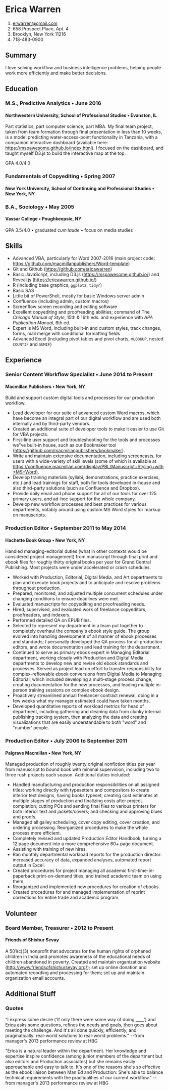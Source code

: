# Erica Warren
  1. erwarren@gmail.com
  1. 658 Prospect Place, Apt. 4
  1. Brooklyn, New York 11216
  1. 718-483-0900

## Summary
I love solving workflow and business intelligence problems, helping people work more efficiently and make better decisions.

## Education
### M.S., Predictive Analytics • June 2016
#### Northwestern University, School of Professional Studies • Evanston, IL
Part statistics, part computer science, part MBA. My final team project, taken from team formation through final presentation in less than 10 weeks, is a model predicting water-access-point functionality in Tanzania, with a companion interactive dashboard (available here: https://mspawesome.github.io/index.html). I focused on the dashboard, and taught myself D3.js to build the interactive map at the top.

GPA 4.0/4.0

### Fundamentals of Copyediting • Spring 2007
#### New York University, School of Continuing and Professional Studies • New York, NY

### B.A., Sociology • May 2005
#### Vassar College • Poughkeepsie, NY
GPA 3.5/4.0 • graduated _cum laude_ • focus on media studies

## Skills
* Advanced VBA, particularly for Word 2007-2016 (main project code: https://github.com/macmillanpublishers/Word-template)
* Git and Github (https://github.com/ericawarren)
* Basic JavaScript, including D3.js (https://mspawesome.github.io/) and Reveal.js (https://ericawarren.github.io/)
* R (including base graphics, `ggplot2`, `tidyr`)
* Basic SAS
* Little bit of PowerShell, mostly for basic Windows server admin
* Confluence (including admin, custom macros)
* Screenflow screen recording and editing software
* Excellent copyediting and proofreading abilities; command of The _Chicago Manual of Style_, 15th & 16th eds. and experience with _APA Publication Manual_, 6th ed.
* Expert is MS Word, including built-in and custom styles, track changes, forms, mail merge with conditional formatting fields
* Advanced Excel (including pivot tables and pivot charts, `VLOOKUP`, nested `COUNTIF` and `SUMIF`)

## Experience
### Senior Content Workflow Specialist • June 2014 to Present
#### Macmillan Publishers • New York, NY
Build and support custom digital tools and processes for our production workflow.
* Lead developer for our suite of advanced custom Word macros, which have become an integral part of our digital workflow and are used both internally and by third-party vendors.
* Created an additional suite of developer tools to make it easier to use Git for VBA projects.
* First-line user support and troubleshooting for the tools and processes we"ve built-in house, such as our Bookmaker tool (https://github.com/macmillanpublishers/bookmaker).
* Write and maintain extensive documentation, including screencasts, for users with a wide-variety of skill levels (some of which is available at https://confluence.macmillan.com/display/PBL/Manuscript+Styling+with+MS+Word).
* Develop training materials (syllabi, demonstrations, practice exercises, etc.) and lead trainings for staff, both for tools developed in-house and also third-party solutions (such as Confluence and Dropbox).
* Provide daily email and phone support for all of our tools for over 125 primary users, and ad-hoc support for the whole company.
* Develop new workflow processes and best practices for various departments, notably around using custom MS Word styles for markup on manuscripts.

### Production Editor • September 2011 to May 2014
#### Hachette Book Group • New York, NY
Handled managing-editorial duties (what in other contexts would be considered project management) from manuscript through final print and ebook files for roughly thirty original books per year for Grand Central Publishing. Most projects were under accelerated or crash schedules.
* Worked with Production, Editorial, Digital Media, and Art departments to plan and execute book projects and to anticipate and resolve problems throughout production.
* Prepared, monitored, and adjusted multiple concurrent schedules under changing conditions to ensure deadlines were met.
* Evaluated manuscripts for copyediting and proofreading needs.
* Hired, supervised, and evaluated work of freelance copyeditors, proofreaders, and indexers.
* Performed detailed QA on EPUB files.
* Selected to represent my department in a team put together to completely overhaul the company's ebook style guide. The group evolved into handling development of all manner of ebook processes and standards; I personally developed the QA process for all production editors, and wrote documentation and lead training for the department.
* Continued to serve as primary ebook expert in Managing Editorial department, working closely with Production and Digital Media departments to develop new and revise old ebook standards and processes. Served as project lead on effort to transfer responsibility for complex-reflowable ebook conversions from Digital Media to Managing Editorial, which included developing a multi-stage process change, creating documentation for the new processes, and leading multiple in-person training sessions on complex ebook design.
* Proactively streamlined annual freelancer contract renewal, doing in a few weeks what my manager estimated could have taken months.
* Developed quantitative reports of workload metrics for head of department, including gathering and cleaning data from clunky internal publishing tracking system, then analyzing the data and creating visualizations that are easily understandable to both "word" and "number' people.

### Production Editor • July 2006 to September 2011
#### Palgrave Macmillan • New York, NY
Managed production of roughly twenty original nonfiction titles per year from manuscript to bound book with minimal supervision, including two to three rush projects each season. Additional duties included:
* Handled manufacturing and production responsibilities on all assigned titles: working directly with typesetters and compositors to create interior text designs, having books typeset; creating cost estimates at multiple stages of production and finalizing costs after project completion; cutting POs and sending final files to various printers for both interior text and jackets/covers; and checking and approving blues and proofs.
* Managed all galley scheduling, cover copy editing, cover creation, and ordering processing. Reorganized procedures to make the whole process more efficient.
* Completely revised and updated Production Editor Handbook, turning a 12 page document into a more comprehensive 60+ page document.
* Assisting with training of new hires.
* Ran monthly departmental workload reports for the production director: increased accuracy of data, expanded analyses, automated report output in Excel.
* Created procedures for project managing all academic first-time-in-paperback print-on-demand titles, and trained academic team on using them.
* Reorganized and implemented new procedures for creation of ebooks.
* Created procedures for and managed implementation of reprint corrections for entire trade and academic program.

## Volunteer
### Board Member, Treasurer • 2012 to Present
#### Friends of Shishur Sevay
A 501(c)(3) nonprofit that advocates for the human rights of orphaned children in India and promotes awareness of the educational needs of children abandoned in poverty. Created and maintain organization website (http://www.friendsofshishursevay.org/); set up online donation and automated recording and processing for them; set up and maintain organization email accounts.

## Additional Stuff
### Quotes
"I express some desire ('If only there were some way of doing ____') and Erica asks some questions, refines the needs and goals, then goes about meeting the challenge. And it's all done quickly, efficiently, and pragmatically: real-world solutions to real-world problems."
--from manager's 2013 performance review at HBG

"Erica is a natural leader within the department. Her knowledge and expertise inspire confidence (among junior members of the department but also editors and Production associates) but she remains easily approachable and easy to talk to. It's one of the reasons she's so effective as the ebook liaison between Man Ed and Production: She's able to balance technical requirements with the practicalities of our current workflow."
--from manager's 2013 performance review at HBG
